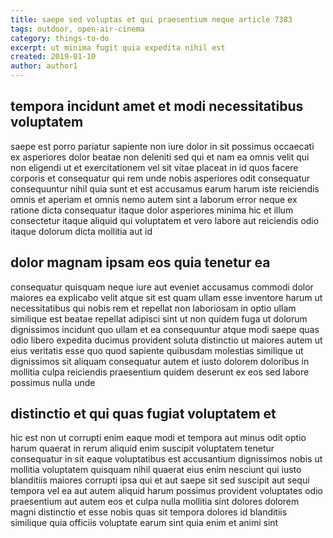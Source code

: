 ```yaml
---
title: saepe sed voluptas et qui praesentium neque article 7383
tags: outdoor, open-air-cinema
category: things-to-do
excerpt: ut minima fugit quia expedita nihil est
created: 2019-01-10
author: author1
---
```


## tempora incidunt amet et modi necessitatibus voluptatem

saepe est porro pariatur sapiente non iure dolor in sit possimus occaecati ex asperiores dolor beatae non deleniti sed qui et nam ea omnis velit qui non eligendi ut et exercitationem vel sit vitae placeat in id quos facere corporis et consequatur qui rem unde nobis asperiores odit consequatur consequuntur nihil quia sunt et est accusamus earum harum iste reiciendis omnis et aperiam et omnis nemo autem sint a laborum error neque ex ratione dicta consequatur itaque dolor asperiores minima hic et illum consectetur itaque aliquid qui voluptatem et vero labore aut reiciendis odio itaque dolorum dicta mollitia aut id

## dolor magnam ipsam eos quia tenetur ea

consequatur quisquam neque iure aut eveniet accusamus commodi dolor maiores ea explicabo velit atque sit est quam ullam esse inventore harum ut necessitatibus qui nobis rem et repellat non laboriosam in optio ullam similique est beatae repellat adipisci sint ut non quidem fuga ut dolorum dignissimos incidunt quo ullam et ea consequuntur atque modi saepe quas odio libero expedita ducimus provident soluta distinctio ut maiores autem ut eius veritatis esse quo quod sapiente quibusdam molestias similique ut dignissimos sit aliquam consequatur autem et iusto dolorem doloribus in mollitia culpa reiciendis praesentium quidem deserunt ex eos sed labore possimus nulla unde

## distinctio et qui quas fugiat voluptatem et

hic est non ut corrupti enim eaque modi et tempora aut minus odit optio harum quaerat in rerum aliquid enim suscipit voluptatem tenetur consequatur in sit eaque voluptatibus est accusantium dignissimos nobis ut mollitia voluptatem quisquam nihil quaerat eius enim nesciunt qui iusto blanditiis maiores corrupti ipsa qui et aut saepe sit sed suscipit aut sequi tempora vel ea aut autem aliquid harum possimus provident voluptates odio praesentium aut autem eos et culpa nulla mollitia sint dolores dolorem magni distinctio et esse nobis quas sit tempora dolores id blanditiis similique quia officiis voluptate earum sint quia enim et animi sint
